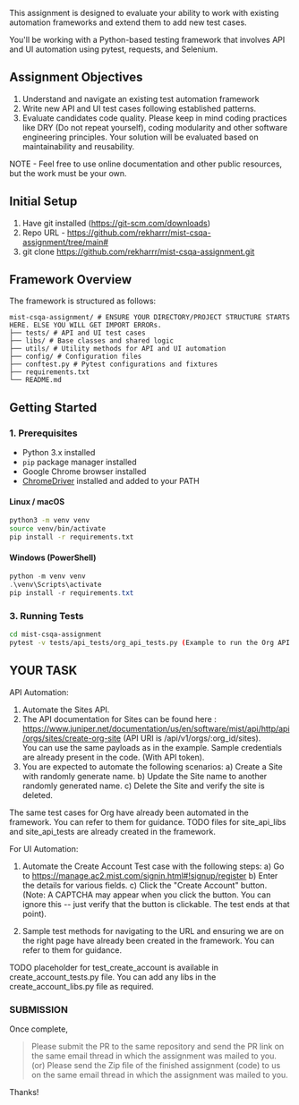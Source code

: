 This assignment is designed to evaluate your ability to work with existing automation frameworks 
and extend them to add new test cases. 

You'll be working with a Python-based testing framework that involves API and UI automation using
pytest, requests, and Selenium.

## Assignment Objectives
1. Understand and navigate an existing test automation framework
2. Write new API and UI test cases following established patterns. 
3. Evaluate candidates code quality.  Please keep in mind coding practices like DRY (Do not repeat yourself), coding modularity and other software engineering principles. 
Your solution will be evaluated based on maintainability and reusability. 

NOTE - Feel free to use online documentation and other public resources, but the work must be your own.

## Initial Setup 
1. Have git installed (https://git-scm.com/downloads) 
2. Repo URL - https://github.com/rekharrr/mist-csqa-assignment/tree/main#
3. git clone https://github.com/rekharrr/mist-csqa-assignment.git


## Framework Overview

The framework is structured as follows:
```
mist-csqa-assignment/ # ENSURE YOUR DIRECTORY/PROJECT STRUCTURE STARTS HERE. ELSE YOU WILL GET IMPORT ERRORs. 
├── tests/ # API and UI test cases
├── libs/ # Base classes and shared logic
├── utils/ # Utility methods for API and UI automation
├── config/ # Configuration files
├── conftest.py # Pytest configurations and fixtures
├── requirements.txt
└── README.md
```

## Getting Started

### 1. Prerequisites
- Python 3.x installed
- `pip` package manager installed
- Google Chrome browser installed
- [ChromeDriver](https://chromedriver.chromium.org/downloads) installed and added to your PATH


#### Linux / macOS
```bash
python3 -m venv venv
source venv/bin/activate
pip install -r requirements.txt
```

#### Windows (PowerShell)
```powershell
python -m venv venv
.\venv\Scripts\activate
pip install -r requirements.txt
```

### 3. Running Tests
```bash
cd mist-csqa-assignment 
pytest -v tests/api_tests/org_api_tests.py (Example to run the Org API Tests)
```

## YOUR TASK

API Automation:
1. Automate the Sites API.
2. The API documentation for Sites can be found here : https://www.juniper.net/documentation/us/en/software/mist/api/http/api/orgs/sites/create-org-site  (API URI is /api/v1/orgs/:org_id/sites).  
You can use the same payloads as in the example. Sample credentials are already present in the code. (With API token). 
3. You are expected to automate the following scenarios:
a) Create a Site with randomly generate name.
b) Update the Site name to another randomly generated name.
c) Delete the Site and verify the site is deleted. 

The same test cases for Org have already been automated in the framework. You can refer to them for guidance.
TODO files for site_api_libs and site_api_tests are already created in the framework. 

For UI Automation:
1. Automate the Create Account Test case with the following steps: 
a) Go to https://manage.ac2.mist.com/signin.html#!signup/register
b) Enter the details for various fields.
c) Click the "Create Account" button. (Note: A CAPTCHA may appear when you click the button. You can ignore this -- just verify that the button is clickable. The test ends at that point).

2. Sample test methods for navigating to the URL and ensuring we are on the right page have already been created in the framework.
You can refer to them for guidance. 

TODO placeholder for test_create_account is available in create_account_tests.py file. You can add any libs in the create_account_libs.py file as required.


### SUBMISSION 

Once complete, 
> Please submit the PR to the same repository and send the PR link on the same email thread in which the assignment was mailed to you. 
(or)
> Please send the Zip file of the finished assignment (code) to us on the same email thread in which the assignment was mailed to you.


Thanks! 
